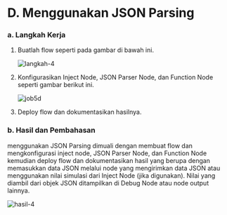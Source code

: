 # D. Menggunakan JSON Parsing

### a. Langkah Kerja
  1. Buatlah flow seperti pada gambar di bawah ini.
     
      ![langkah-4](https://github.com/iamanisaamalia/sistemembedded/assets/147674408/c6a727f2-80bf-426c-b1e5-18624bd8f025)

  2. Konfigurasikan Inject Node, JSON Parser Node, dan Function Node seperti gambar berikut ini.

     ![job5d](https://github.com/iamanisaamalia/sistemembedded/assets/147674408/80853a4c-96c6-4d34-886d-a8e6f6ecceff)

  3. Deploy flow dan dokumentasikan hasilnya.

### b. Hasil dan Pembahasan
menggunakan JSON Parsing dimuali dengan membuat flow dan mengkonfigurasi inject node, JSON Parser Node, dan Function Node kemudian deploy flow dan dokumentasikan hasil yang berupa dengan memasukkan data JSON melalui node yang mengirimkan data JSON atau menggunakan nilai simulasi dari Inject Node (jika digunakan). Nilai yang diambil dari objek JSON ditampilkan di Debug Node atau node output lainnya.

![hasil-4](https://github.com/iamanisaamalia/sistemembedded/assets/147674408/6f4fbd35-96a2-4f0d-84c1-6b1b0a484a1c)
